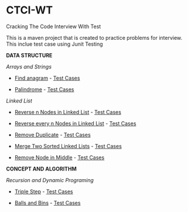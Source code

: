 # CTCI-WT
Cracking The Code Interview With Test

This is a maven project that is created to practice problems for interview. This inclue test case using Junit Testing

**DATA STRUCTURE**

*Arrays and Strings*
- [Find anagram](https://github.com/nguyenbuiUCSD/CTCI-WT/blob/d84d1e05e62099ff063a570577727b0ea5377727/CTCI-WT/src/main/java/com/github/nguyenbuiUCSD/CTCI/Anagram.java#L9) - [Test Cases](https://github.com/nguyenbuiUCSD/CTCI-WT/blob/d84d1e05e62099ff063a570577727b0ea5377727/CTCI-WT/src/test/java/com/github/nguyenbuiUCSD/CTCITest/AnagramTest.java#L11)

- [Palindrome](https://github.com/nguyenbuiUCSD/CTCI-WT/blob/42a4169f664e21a1a34fac43b5297ea7412330ff/CTCI-WT/src/main/java/com/github/nguyenbuiUCSD/CTCI/Palindrome.java#L4) - [Test Cases](https://github.com/nguyenbuiUCSD/CTCI-WT/blob/42a4169f664e21a1a34fac43b5297ea7412330ff/CTCI-WT/src/test/java/com/github/nguyenbuiUCSD/CTCITest/PalindromeTest.java#L17)

*Linked List*
- [Reverse n Nodes in Linked List](https://github.com/nguyenbuiUCSD/CTCI-WT/blob/d84d1e05e62099ff063a570577727b0ea5377727/CTCI-WT/src/main/java/com/github/nguyenbuiUCSD/CTCI/SingleLinkedList.java#L4) - [Test Cases](https://github.com/nguyenbuiUCSD/CTCI-WT/blob/d84d1e05e62099ff063a570577727b0ea5377727/CTCI-WT/src/test/java/com/github/nguyenbuiUCSD/CTCITest/SingleLinkedListTest.java#L10)

- [Reverse every n Nodes in Linked List](https://github.com/nguyenbuiUCSD/CTCI-WT/blob/d84d1e05e62099ff063a570577727b0ea5377727/CTCI-WT/src/main/java/com/github/nguyenbuiUCSD/CTCI/SingleLinkedList.java#L164) - [Test Cases](https://github.com/nguyenbuiUCSD/CTCI-WT/blob/d84d1e05e62099ff063a570577727b0ea5377727/CTCI-WT/src/test/java/com/github/nguyenbuiUCSD/CTCITest/SingleLinkedListTest.java#L10)

- [Remove Duplicate](https://github.com/nguyenbuiUCSD/CTCI-WT/blob/de27c642ebb7e449df88834dd3ba6f909c206ef2/CTCI-WT/src/main/java/com/github/nguyenbuiUCSD/CTCI/SingleLinkedList.java#L221) - [Test Cases](https://github.com/nguyenbuiUCSD/CTCI-WT/blob/de27c642ebb7e449df88834dd3ba6f909c206ef2/CTCI-WT/src/test/java/com/github/nguyenbuiUCSD/CTCITest/SingleLinkedListTest.java#L77)

- [Merge Two Sorted Linked Lists](https://github.com/nguyenbuiUCSD/CTCI-WT/blob/b7b452415c62a446034bfa1a5de9adf0bd519d38/CTCI-WT/src/main/java/com/github/nguyenbuiUCSD/CTCI/MergeList.java#L13) - [Test Cases](https://github.com/nguyenbuiUCSD/CTCI-WT/blob/b7b452415c62a446034bfa1a5de9adf0bd519d38/CTCI-WT/src/test/java/com/github/nguyenbuiUCSD/CTCITest/SingleLinkedListTestMergeList.java#L12)

- [Remove Node in Middle](https://github.com/nguyenbuiUCSD/CTCI-WT/blob/7b31b9f97fd848bb6a125e428e3003afeaaa8671/CTCI-WT/src/main/java/com/github/nguyenbuiUCSD/CTCI/SingleLinkedList.java#L248) - [Test Cases](https://github.com/nguyenbuiUCSD/CTCI-WT/blob/7b31b9f97fd848bb6a125e428e3003afeaaa8671/CTCI-WT/src/test/java/com/github/nguyenbuiUCSD/CTCITest/SingleLinkedListTest.java#L136)

**CONCEPT AND ALGORITHM**

*Recursion and Dynamic Programing*
- [Triple Step](https://github.com/nguyenbuiUCSD/CTCI-WT/blob/88d96ad6cd28273942c9314d4821b8f2ff12c912/CTCI-WT/src/main/java/com/github/nguyenbuiUCSD/CTCI/TripleStep.java#L5) - [Test Cases](https://github.com/nguyenbuiUCSD/CTCI-WT/blob/88d96ad6cd28273942c9314d4821b8f2ff12c912/CTCI-WT/src/test/java/com/github/nguyenbuiUCSD/CTCITest/findTripleStepTest.java#L11)

- [Balls and Bins](https://github.com/nguyenbuiUCSD/CTCI-WT/blob/eccaa68925949fde5be33168e393bf1ac5b5acdc/CTCI-WT/src/main/java/com/github/nguyenbuiUCSD/CTCI/BinsAndBalls.java#L16) - [Test Cases](https://github.com/nguyenbuiUCSD/CTCI-WT/blob/eccaa68925949fde5be33168e393bf1ac5b5acdc/CTCI-WT/src/test/java/com/github/nguyenbuiUCSD/CTCITest/BinsAndBallsTest.java#L14)
